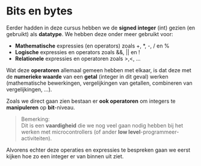 # Bits en bytes

Eerder hadden in deze cursus hebben we de **signed integer** (int) gezien (en gebruikt) als **datatype**.
We hebben deze onder meer gebruikt voor:  

* **Mathematische** expressies (en operators) zoals +, *, -, / en %
* **Logische** expressies en operators zoals &&, || en !
* **Relationele** expressies en operatoren zoals >,<, ...

Wat deze **operatoren** allemaal gemeen hebben met elkaar, is dat deze met de **numerieke waarde** van een **getal** (integer in dit geval) werken (mathematische bewerkingen, vergelijkingen van getallen, combineren van vergelijkingen, ...).  

Zoals we direct gaan zien bestaan er **ook operatoren** om integers te **manipuleren** op **bit**-niveau.  

> Bemerking:  
> Dit is een **vaardigheid** die we nog veel gaan nodig hebben bij het werken met microcontrollers (of ander **low level**-programmeer-activiteiten).  

Alvorens echter deze operaties en expressies te bespreken gaan we eerst kijken hoe zo een integer er van binnen uit ziet.  
